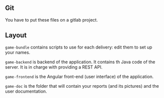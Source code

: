 
## Git

You have to put these files on a gitlab project.

## Layout

`game-bundle` contains scripts to use for each delivery: edit them to set up your names.

`game-backend` is backend of the application. It contains th Java code of the server.
It is in charge with providing a REST API.

`game-frontend` is the Angular front-end (user interface) of the application.

`game-doc` is the folder that will contain your reports (and its pictures) and the user documentation.

